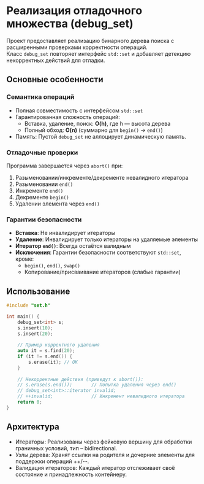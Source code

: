 # Реализация отладочного множества (debug_set)

Проект предоставляет реализацию бинарного дерева поиска с расширенными проверками корректности операций.  
Класс `debug_set` повторяет интерфейс `std::set` и добавляет детекцию некорректных действий для отладки.

## Основные особенности
### Семантика операций
- Полная совместимость с интерфейсом `std::set`
- Гарантированная сложность операций:
  - Вставка, удаление, поиск: **O(h)**, где h — высота дерева
  - Полный обход: **O(n)** (суммарно для `begin()` → `end()`)
- Память: Пустой `debug_set` не аллоцирует динамическую память.

### Отладочные проверки
Программа завершается через `abort()` при:
1. Разыменовании/инкременте/декременте невалидного итератора
2. Разыменовании `end()`
3. Инкременте `end()`
4. Декременте `begin()`
5. Удалении элемента через `end()`

### Гарантии безопасности
- **Вставка**: Не инвалидирует итераторы
- **Удаление**: Инвалидирует только итераторы на удаляемые элементы
- **Итератор `end()`**: Всегда остаётся валидным
- **Исключения**: Гарантии безопасности соответствуют `std::set`, кроме:
  - `begin()`, `end()`, `swap()`
  - Копирование/присваивание итераторов (слабые гарантии)

## Использование
```cpp
#include "set.h"

int main() {
    debug_set<int> s;
    s.insert(10);
    s.insert(20);
    
    // Пример корректного удаления
    auto it = s.find(20);
    if (it != s.end()) {
        s.erase(it); // OK
    }
    
    // Некорректные действия (приведут к abort()):
    // s.erase(s.end());       // Попытка удаления через end()
    // debug_set<int>::iterator invalid;
    // ++invalid;              // Инкремент невалидного итератора
    return 0;
}
```

## Архитектура

- Итераторы: Реализованы через фейковую вершину для обработки граничных условий, тип – bidirectional.
- Узлы дерева: Хранят ссылки на родителя и дочерние элементы для поддержки операций ++/--.
- Валидация итераторов: Каждый итератор отслеживает своё состояние и принадлежность контейнеру.
